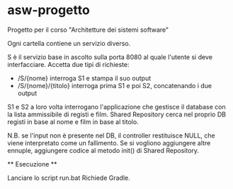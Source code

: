 # asw-progetto
Progetto per il corso "Architetture dei sistemi software"

Ogni cartella contiene un servizio diverso.

S è il servizio base in ascolto sulla porta 8080 al quale l'utente si deve interfacciare. Accetta due tipi di richieste:
- /S/{nome} interroga S1 e stampa il suo output
- /S/{nome}/{titolo} interroga prima S1 e poi S2, concatenando i due output

S1 e S2 a loro volta interrogano l'applicazione che gestisce il database con la lista ammissibile di registi e film.
Shared Repository cerca nel proprio DB registi in base al nome e film in base al titolo.

N.B. se l'input non è presente nel DB, il controller restituisce NULL, che viene interpretato come un fallimento. Se si vogliono aggiungere altre ennuple, aggiungere codice al metodo init() di Shared Repository.

** Esecuzione **

Lanciare lo script run.bat
Richiede Gradle.

